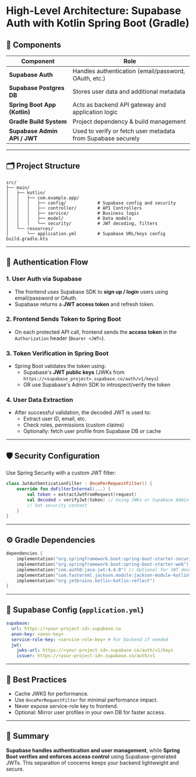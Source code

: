 
# High-Level Architecture: Supabase Auth with Kotlin Spring Boot (Gradle)

## 🧱 Components

| Component                | Role                                                                 |
|--------------------------|----------------------------------------------------------------------|
| **Supabase Auth**        | Handles authentication (email/password, OAuth, etc.)                |
| **Supabase Postgres DB** | Stores user data and additional metadata                            |
| **Spring Boot App (Kotlin)** | Acts as backend API gateway and application logic                |
| **Gradle Build System**  | Project dependency & build management                                |
| **Supabase Admin API / JWT** | Used to verify or fetch user metadata from Supabase securely     |

---

## 🗂️ Project Structure

```
src/
├── main/
│   ├── kotlin/
│   │   ├── com.example.app/
│   │   │   ├── config/            # Supabase config and security
│   │   │   ├── controller/        # API Controllers
│   │   │   ├── service/           # Business logic
│   │   │   ├── model/             # Data models
│   │   │   └── security/          # JWT decoding, filters
│   └── resources/
│       └── application.yml        # Supabase URL/keys config
build.gradle.kts
```

---

## 🔐 Authentication Flow

### 1. **User Auth via Supabase**
- The frontend uses Supabase SDK to **sign up / login** users using email/password or OAuth.
- Supabase returns a **JWT access token** and refresh token.

### 2. **Frontend Sends Token to Spring Boot**
- On each protected API call, frontend sends the **access token** in the `Authorization` header (`Bearer <JWT>`).

### 3. **Token Verification in Spring Boot**
- Spring Boot validates the token using:
  - Supabase's **JWT public keys** (JWKs from `https://<supabase_project>.supabase.co/auth/v1/keys`)
  - OR use Supabase's Admin SDK to introspect/verify the token

### 4. **User Data Extraction**
- After successful validation, the decoded JWT is used to:
  - Extract user ID, email, etc.
  - Check roles, permissions (custom claims)
  - Optionally: fetch user profile from Supabase DB or cache

---

## 🛡️ Security Configuration

Use Spring Security with a custom JWT filter:

```kotlin
class JwtAuthenticationFilter : OncePerRequestFilter() {
    override fun doFilterInternal(...) {
        val token = extractJwtFromRequest(request)
        val decoded = verifyJwt(token) // Using JWKs or Supabase Admin SDK
        // Set security context
    }
}
```

---

## ⚙️ Gradle Dependencies

```kotlin
dependencies {
    implementation("org.springframework.boot:spring-boot-starter-security")
    implementation("org.springframework.boot:spring-boot-starter-web")
    implementation("com.auth0:java-jwt:4.4.0") // Optional for JWT decoding
    implementation("com.fasterxml.jackson.module:jackson-module-kotlin")
    implementation("org.jetbrains.kotlin:kotlin-reflect")
}
```

---

## 🔑 Supabase Config (`application.yml`)

```yaml
supabase:
  url: https://<your-project-id>.supabase.co
  anon-key: <anon-key>
  service-role-key: <service-role-key> # For backend if needed
  jwt:
    jwks-url: https://<your-project-id>.supabase.co/auth/v1/keys
    issuer: https://<your-project-id>.supabase.co/auth/v1
```

---

## 🧠 Best Practices

- Cache JWKS for performance.
- Use `OncePerRequestFilter` for minimal performance impact.
- Never expose service-role key to frontend.
- Optional: Mirror user profiles in your own DB for faster access.

---

## 📌 Summary

**Supabase handles authentication and user management**, while **Spring Boot verifies and enforces access control** using Supabase-generated JWTs. This separation of concerns keeps your backend lightweight and secure.
